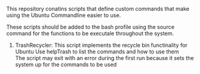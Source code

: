 This repository conatins scripts that define custom commands that make using the Ubuntu Commandline easier to use.

These scripts should be added to the bash profile using the source command for the functions to be executale throughout the system. 

1. TrashRecycler:
	This script implements the recycle bin functinality for Ubuntu
	Use helpTrash to list the commands and how to use them  
	The script may exit with an error during the first run because it sets the system up for the commands to be used
